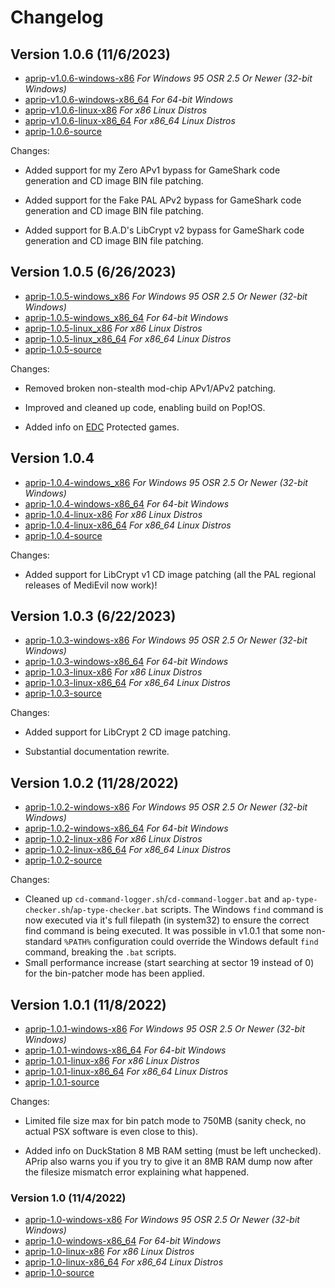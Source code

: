 # Changelog


## Version 1.0.6 (11/6/2023)

*	[aprip-v1.0.6-windows-x86](https://github.com/alex-free/aprip/releases/download/v1.0.6/aprip-v1.0.6-windows-x86.zip) _For Windows 95 OSR 2.5 Or Newer (32-bit Windows)_
*	[aprip-v1.0.6-windows-x86\_64](https://github.com/alex-free/aprip/releases/download/v1.0.6/aprip-v1.0.6-windows-x86_64.zip) _For 64-bit Windows_
*	[aprip-v1.0.6-linux-x86](https://github.com/alex-free/aprip/releases/download/v1.0.6/aprip-v1.0.6-linux-x86_static.zip) _For x86 Linux Distros_
*	[aprip-v1.0.6-linux-x86\_64](https://github.com/alex-free/aprip/releases/download/v1.0.6/aprip-v1.0.6-linux-x86_64_static.zip) _For x86\_64 Linux Distros_
*	[aprip-1.0.6-source](https://github.com/alex-free/aprip/archive/refs/tags/v1.0.6.zip)

Changes:

*	Added support for my Zero APv1 bypass for GameShark code generation and CD image BIN file patching.

*   Added support for the Fake PAL APv2 bypass for GameShark code generation and CD image BIN file patching.

*	Added support for B.A.D's LibCrypt v2 bypass for GameShark code generation and CD image BIN file patching.

## Version 1.0.5 (6/26/2023)

*	[aprip-1.0.5-windows\_x86](https://github.com/alex-free/aprip/releases/download/v1.0.5/aprip-1.0.5-windows_x86.zip) _For Windows 95 OSR 2.5 Or Newer (32-bit Windows)_
*	[aprip-1.0.5-windows\_x86\_64](https://github.com/alex-free/aprip/releases/download/v1.0.5/aprip-1.0.5-windows_x86_64.zip) _For 64-bit Windows_
*	[aprip-1.0.5-linux\_x86](https://github.com/alex-free/aprip/releases/download/v1.0.5/aprip-1.0.5-linux_x86_static.zip) _For x86 Linux Distros_
*	[aprip-1.0.5-linux\_x86\_64](https://github.com/alex-free/aprip/releases/download/v1.0.5/aprip-1.0.5-linux_x86_64_static.zip) _For x86_64 Linux Distros_
*	[aprip-1.0.5-source](https://github.com/alex-free/aprip/archive/refs/tags/v1.0.5.zip)

Changes:

*	Removed broken non-stealth mod-chip APv1/APv2 patching.

*   Improved and cleaned up code, enabling build on Pop!OS.

*   Added info on [EDC](#edc) Protected games.

## Version 1.0.4

*	[aprip-1.0.4-windows\_x86](https://github.com/alex-free/aprip/releases/download/v1.0.4/aprip-1.0.4-windows_x86.zip) _For Windows 95 OSR 2.5 Or Newer (32-bit Windows)_
*	[aprip-1.0.4-windows-x86\_64](https://github.com/alex-free/aprip/releases/download/v1.0.4/aprip-1.0.4-windows_x86_64.zip) _For 64-bit Windows_
*	[aprip-1.0.4-linux-x86](https://github.com/alex-free/aprip/releases/download/v1.0.4/aprip-1.0.4-linux_x86_static.zip) _For x86 Linux Distros_
*	[aprip-1.0.4-linux-x86\_64](https://github.com/alex-free/aprip/releases/download/v1.0.4/aprip-1.0.4-linux_x86_64_static.zip) _For x86_64 Linux Distros_
*	[aprip-1.0.4-source](https://github.com/alex-free/aprip/archive/refs/tags/v1.0.4.zip)

Changes:

*	Added support for LibCrypt v1 CD image patching (all the PAL regional releases of MediEvil now work)!

## Version 1.0.3 (6/22/2023)

*	[aprip-1.0.3-windows-x86](https://github.com/alex-free/aprip/releases/download/v1.0.3/aprip-1.0.3-windows_x86.zip) _For Windows 95 OSR 2.5 Or Newer (32-bit Windows)_
*	[aprip-1.0.3-windows-x86\_64](https://github.com/alex-free/aprip/releases/download/v1.0.3/aprip-1.0.3-windows_x86_64.zip) _For 64-bit Windows_
*	[aprip-1.0.3-linux-x86](https://github.com/alex-free/aprip/releases/download/v1.0.3/aprip-1.0.3-linux_x86_static.zip) _For x86 Linux Distros_
*	[aprip-1.0.3-linux-x86\_64](https://github.com/alex-free/aprip/releases/download/v1.0.3/aprip-1.0.3-linux_x86_64_static.zip) _For x86_64 Linux Distros_
*	[aprip-1.0.3-source](https://github.com/alex-free/aprip/archive/refs/tags/v1.0.3.zip)

Changes:

*	Added support for LibCrypt 2 CD image patching.

*   Substantial documentation rewrite.

## Version 1.0.2 (11/28/2022)
*	[aprip-1.0.2-windows-x86](https://github.com/alex-free/aprip/releases/download/v1.0.2/aprip-1.0.2-windows_x86.zip) _For Windows 95 OSR 2.5 Or Newer (32-bit Windows)_
*	[aprip-1.0.2-windows-x86\_64](https://github.com/alex-free/aprip/releases/download/v1.0.2/aprip-1.0.2-windows_x86_64.zip) _For 64-bit Windows_
*	[aprip-1.0.2-linux-x86](https://github.com/alex-free/aprip/releases/download/v1.0.2/aprip-1.0.2-linux_x86_static.zip) _For x86 Linux Distros_
*	[aprip-1.0.2-linux-x86\_64](https://github.com/alex-free/aprip/releases/download/v1.0.2/aprip-1.0.2-linux_x86_64_static.zip) _For x86_64 Linux Distros_
*	[aprip-1.0.2-source](https://github.com/alex-free/aprip/archive/refs/tags/v1.0.2.zip)

Changes:

*   Cleaned up `cd-command-logger.sh`/`cd-command-logger.bat` and `ap-type-checker.sh`/`ap-type-checker.bat` scripts. The Windows `find` command is now executed via it's full filepath (in system32) to ensure the correct find command is being executed. It was possible in v1.0.1 that some non-standard `%PATH%` configuration could override the Windows default `find` command, breaking the `.bat` scripts.
*   Small performance increase (start searching at sector 19 instead of 0) for the bin-patcher mode has been applied.

## Version 1.0.1 (11/8/2022)
*	[aprip-1.0.1-windows-x86](https://github.com/alex-free/aprip/releases/download/v1.0.1/aprip-1.0.1-windows_x86.zip) _For Windows 95 OSR 2.5 Or Newer (32-bit Windows)_
*	[aprip-1.0.1-windows-x86\_64](https://github.com/alex-free/aprip/releases/download/v1.0.1/aprip-1.0.1-windows_x86_64.zip) _For 64-bit Windows_
*	[aprip-1.0.1-linux-x86](https://github.com/alex-free/aprip/releases/download/v1.0.1/aprip-1.0.1-linux_x86_static.zip) _For x86 Linux Distros_
*	[aprip-1.0.1-linux-x86\_64](https://github.com/alex-free/aprip/releases/download/v1.0.1/aprip-1.0.1-linux_x86_64_static.zip) _For x86_64 Linux Distros_
*	[aprip-1.0.1-source](https://github.com/alex-free/aprip/archive/refs/tags/v1.0.1.zip)

Changes:

*	Limited file size max for bin patch mode to 750MB (sanity check, no actual PSX software is even close to this).

*	Added info on DuckStation 8 MB RAM setting (must be left unchecked). APrip also warns you if you try to give it an 8MB RAM dump now after the filesize mismatch error explaining what happened.

### Version 1.0 (11/4/2022)
*	[aprip-1.0-windows-x86](https://github.com/alex-free/aprip/releases/download/v1.0/aprip-1.0-windows_x86.zip) _For Windows 95 OSR 2.5 Or Newer (32-bit Windows)_
*	[aprip-1.0-windows-x86\_64](https://github.com/alex-free/aprip/releases/download/v1.0/aprip-1.0-windows_x86_64.zip) _For 64-bit Windows_
*	[aprip-1.0-linux-x86](https://github.com/alex-free/aprip/releases/download/v1.0/aprip-1.0-linux_x86_static.zip) _For x86 Linux Distros_
*	[aprip-1.0-linux-x86\_64](https://github.com/alex-free/aprip/releases/download/v1.0/aprip-1.0-linux_x86_64_static.zip) _For x86_64 Linux Distros_
*	[aprip-1.0-source](https://github.com/alex-free/aprip/archive/refs/tags/v1.0.zip)
